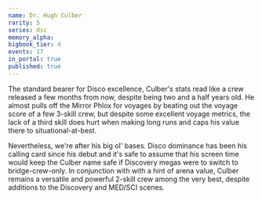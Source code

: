 ```yaml
---
name: Dr. Hugh Culber
rarity: 5
series: dsc
memory_alpha:
bigbook_tier: 4
events: 17
in_portal: true
published: true
---
```


The standard bearer for Disco excellence, Culber's stats read like a crew released a few months from now, despite being two and a half years old. He almost pulls off the Mirror Phlox for voyages by beating out the voyage score of a few 3-skill crew, but despite some excellent voyage metrics, the lack of a third skill does hurt when making long runs and caps his value there to situational-at-best. 

Nevertheless, we're after his big ol' bases. Disco dominance has been his calling card since his debut and it's safe to assume that his screen time would keep the Culber name safe if Discovery megas were to switch to bridge-crew-only. In conjunction with with a hint of arena value, Culber remains a versatile and powerful 2-skill crew among the very best, despite additions to the Discovery and MED/SCI scenes.

